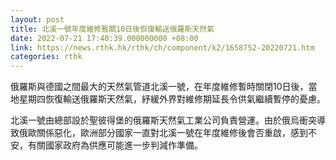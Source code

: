 ```yaml
---
layout: post
title: 北溪一號年度維修暫關10日後恢復輸送俄羅斯天然氣
date: 2022-07-21 17:40:39.000000000 +08:00
link: https://news.rthk.hk/rthk/ch/component/k2/1658752-20220721.htm
categories: rthk
---
```


俄羅斯與德國之間最大的天然氣管道北溪一號，在年度維修暫時關閉10日後，當地星期四恢復輸送俄羅斯天然氣，紓緩外界對維修期延長令供氣繼續暫停的憂慮。

北溪一號由總部設於聖彼得堡的俄羅斯天然氣工業公司負責營運。由於俄烏衝突導致俄歐關係惡化，歐洲部分國家一直對北溪一號在年度維修後會否重啟，感到不安，有關國家政府為供應可能進一步判減作準備。
